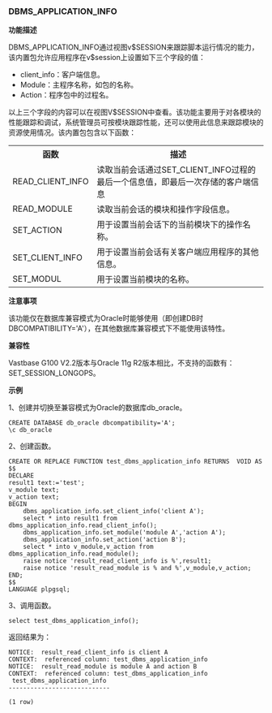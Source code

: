 ### DBMS_APPLICATION_INFO

**功能描述**

DBMS_APPLICATION_INFO通过视图v\$SESSION来跟踪脚本运行情况的能力，该内置包允许应用程序在v$session上设置如下三个字段的值：

- client_info：客户端信息。
- Module：主程序名称，如包的名称。
- Action：程序包中的过程名。

以上三个字段的内容可以在视图V$SESSION中查看。该功能主要用于对各模块的性能跟踪和调试，系统管理员可按模块跟踪性能，还可以使用此信息来跟踪模块的资源使用情况。该内置包包含以下函数：

<table>
<tr>
<th>
函数
</th>
<th>
描述
</th>
</tr>
<tr>
<td>
READ_CLIENT_INFO
</td>
<td>
读取当前会话通过SET_CLIENT_INFO过程的最后一个信息值，即最后一次存储的客户端信息
</td>
</tr>
<tr>
<td>
READ_MODULE
</td>
<td>
读取当前会话的模块和操作字段信息。
</td>
</tr>
<tr>
<td>
SET_ACTION
</td>
<td>
用于设置当前会话下的当前模块下的操作名称。
</td>
</tr>
<tr>
<td>
SET_CLIENT_INFO
</td>
<td>
用于设置当前会话有关客户端应用程序的其他信息。
</td>
</tr>
<tr>
<td>
SET_MODUL
</td>
<td>
用于设置当前模块的名称。
</td>
</tr>
</table>


**注意事项**

该功能仅在数据库兼容模式为Oracle时能够使用（即创建DB时DBCOMPATIBILITY='A'），在其他数据库兼容模式下不能使用该特性。

**兼容性**

Vastbase G100 V2.2版本与Oracle 11g R2版本相比，不支持的函数有：SET_SESSION_LONGOPS。


**示例**

1、创建并切换至兼容模式为Oracle的数据库db_oracle。

```
CREATE DATABASE db_oracle dbcompatibility='A';    
\c db_oracle
```

2、创建函数。

```
CREATE OR REPLACE FUNCTION test_dbms_application_info RETURNS  VOID AS 
$$
DECLARE
result1 text:='test';
v_module text;
v_action text;
BEGIN
    dbms_application_info.set_client_info('client A');
    select * into result1 from dbms_application_info.read_client_info();
    dbms_application_info.set_module('module A','action A');
    dbms_application_info.set_action('action B');
    select * into v_module,v_action from dbms_application_info.read_module();
    raise notice 'result_read_client_info is %',result1;
    raise notice 'result_read_module is % and %',v_module,v_action;
END;
$$
LANGUAGE plpgsql;
```

3、调用函数。

```
select test_dbms_application_info();
```

返回结果为：

```
NOTICE:  result_read_client_info is client A
CONTEXT:  referenced column: test_dbms_application_info
NOTICE:  result_read_module is module A and action B
CONTEXT:  referenced column: test_dbms_application_info
 test_dbms_application_info
----------------------------

(1 row)
```

